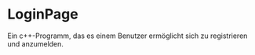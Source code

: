 # LoginPage

Ein c++-Programm, das es einem Benutzer ermöglicht sich zu registrieren und anzumelden.
